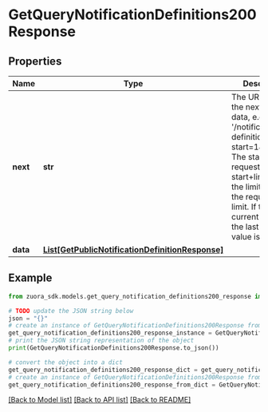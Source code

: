 # GetQueryNotificationDefinitions200Response


## Properties

Name | Type | Description | Notes
------------ | ------------- | ------------- | -------------
**next** | **str** | The URI to query the next page of data, e.g. &#39;/notification-definitions?start&#x3D;1&amp;limit&#x3D;10&#39;. The start equals request&#39;s start+limit, and the limit equals the request&#39;s limit. If the current page is the last page, this value is null. | [optional] 
**data** | [**List[GetPublicNotificationDefinitionResponse]**](GetPublicNotificationDefinitionResponse.md) |  | [optional] 

## Example

```python
from zuora_sdk.models.get_query_notification_definitions200_response import GetQueryNotificationDefinitions200Response

# TODO update the JSON string below
json = "{}"
# create an instance of GetQueryNotificationDefinitions200Response from a JSON string
get_query_notification_definitions200_response_instance = GetQueryNotificationDefinitions200Response.from_json(json)
# print the JSON string representation of the object
print(GetQueryNotificationDefinitions200Response.to_json())

# convert the object into a dict
get_query_notification_definitions200_response_dict = get_query_notification_definitions200_response_instance.to_dict()
# create an instance of GetQueryNotificationDefinitions200Response from a dict
get_query_notification_definitions200_response_from_dict = GetQueryNotificationDefinitions200Response.from_dict(get_query_notification_definitions200_response_dict)
```
[[Back to Model list]](../README.md#documentation-for-models) [[Back to API list]](../README.md#documentation-for-api-endpoints) [[Back to README]](../README.md)


